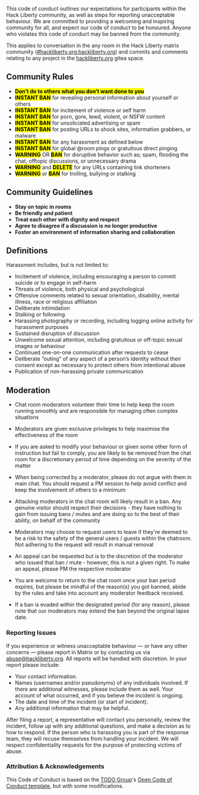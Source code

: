 This code of conduct outlines our expectations for participants within the Hack Liberty community, as well as steps for reporting unacceptable behaviour. We are committed to providing a welcoming and inspiring community for all, and expect our code of conduct to be honoured. Anyone who violates this code of conduct may be banned from the community.

This applies to conversation in the any room in the Hack Liberty matrix community ([#hackliberty.org:hackliberty.org](https://matrix.to/#/#hackliberty.org:hackliberty.org)) and commits and comments relating to any project in the [hackliberty.org](https://git.hackliberty.org) gitea space.

## **Community Rules**
- <mark>**Don’t do to others what you don’t want done to you**</mark>
- <mark>**INSTANT BAN**</mark> for revealing personal information about yourself or others
- <mark>**INSTANT BAN**</mark> for incitement of violence or self harm
- <mark>**INSTANT BAN**</mark> for porn, gore, lewd, violent, or NSFW content
- <mark>**INSTANT BAN**</mark> for unsoliciated advertising or spam
- <mark>**INSTANT BAN**</mark> for posting URLs to shock sites, information grabbers, or malware
- <mark>**INSTANT BAN**</mark> for any harassment as defined below
- <mark>**INSTANT BAN**</mark> for global @room pings or gratuitous direct pinging
- <mark>**WARNING**</mark> OR <mark>**BAN**</mark> for disruptive behavior such as; spam, flooding the chat, offtopic discussions, or unnecessary drama
- <mark>**WARNING**</mark> and <mark>**DELETE**</mark> for any URLs containing link shorteners
- <mark>**WARNING**</mark> or <mark>**BAN**</mark> for trolling, bullying or stalking

## **Community Guidelines**

-  **Stay on topic in rooms**
-  **Be friendly and patient**
-  **Treat each other with dignity and respect**
-  **Agree to disagree if a discussion is no longer productive**
- **Foster an environment of information sharing and collaboration**

## Definitions

Harassment includes, but is not limited to:

- Incitement of violence, including encouraging a person to commit suicide or to engage in self-harm
- Threats of violence, both physical and psychological
- Offensive comments related to sexual orientation, disability, mental illness, race or religious affiliation
- Deliberate intimidation
- Stalking or following
- Harassing photography or recording, including logging online activity for harassment purposes
- Sustained disruption of discussion
- Unwelcome sexual attention, including gratuitous or off-topic sexual images or behaviour
- Continued one-on-one communication after requests to cease
- Deliberate “outing” of any aspect of a person’s identity without their consent except as necessary to protect others from intentional abuse
- Publication of non-harassing private communication

## **Moderation**
- Chat room moderators volunteer their time to help keep the room running smoothly and are responsible for managing often complex situations

- Moderators are given exclusive privileges to help maximise the effectiveness of the room

- If you are asked to modify your behaviour or given some other form of instruction but fail to comply, you are likely to be removed from the chat room for a discretionary period of time depending on the severity of the matter

- When being corrected by a moderator, please do not argue with them in main chat. You should request a PM session to help avoid conflict and keep the involvement of others to a minimum

- Attacking moderators in the chat room will likely result in a ban. Any genuine visitor should respect their decisions - they have nothing to gain from issuing bans / mutes and are doing so to the best of their ability, on behalf of the community

- Moderators may choose to request users to leave if they're deemed to be a risk to the safety of the general users / guests within the chatroom. Not adhering to the request will result in manual removal

- An appeal can be requested but is to the discretion of the moderator who issued that ban / mute - however, this is not a given right. To make an appeal, please PM the respective moderator

- You are welcome to return to the chat room once your ban period expires, but please be mindful of the reason(s) you got banned, abide by the rules and take into account any moderator feedback received.

- If a ban is evaded within the designated period (for any reason), please note that our moderators may extend the ban beyond the original lapse date.

### Reporting Issues

If you experience or witness unacceptable behaviour — or have any other concerns — please report in Matrix or by contacting us via abuse@hackliberty.org. All reports will be handled with discretion. In your report please include:

- Your contact information.
- Names (usernames and/or pseudonyms) of any individuals involved. If there are additional witnesses, please include them as well. Your account of what occurred, and if you believe the incident is ongoing.
- The date and time of the incident (or start of incident).
- Any additional information that may be helpful.

After filing a report, a representative will contact you personally, review the incident, follow up with any additional questions, and make a decision as to how to respond. If the person who is harassing you is part of the response team, they will recuse themselves from handling your incident. We will respect confidentiality requests for the purpose of protecting victims of abuse.

### Attribution & Acknowledgements

This Code of Conduct is based on the [TODO Group](https://twitter.com/todogroup)'s [Open Code of Conduct template](https://github.com/todogroup/opencodeofconduct), but with some modifications.
